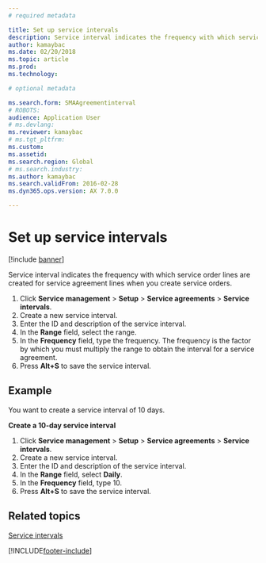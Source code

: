 ```yaml
---
# required metadata

title: Set up service intervals 
description: Service interval indicates the frequency with which service order lines are created for service agreement lines when you create service orders.
author: kamaybac
ms.date: 02/20/2018
ms.topic: article
ms.prod: 
ms.technology: 

# optional metadata

ms.search.form: SMAAgreementinterval
# ROBOTS: 
audience: Application User
# ms.devlang: 
ms.reviewer: kamaybac
# ms.tgt_pltfrm: 
ms.custom: 
ms.assetid: 
ms.search.region: Global
# ms.search.industry: 
ms.author: kamaybac
ms.search.validFrom: 2016-02-28
ms.dyn365.ops.version: AX 7.0.0

---
```


# Set up service intervals  

[!include [banner](../includes/banner.md)]

Service interval indicates the frequency with which service order lines are created for service agreement lines when you create service orders.

1. Click **Service management** \> **Setup** \> **Service agreements** \> **Service intervals**.
2. Create a new service interval.
3. Enter the ID and description of the service interval.
4. In the **Range** field, select the range.
5. In the **Frequency** field, type the frequency. The frequency is the factor by which you must multiply the range to obtain the interval for a service agreement.
6. Press **Alt+S** to save the service interval.

## Example

You want to create a service interval of 10 days.

**Create a 10-day service interval**

1. Click **Service management** \> **Setup** \> **Service agreements** \> **Service intervals**.
2. Create a new service interval.
3. Enter the ID and description of the service interval.
4. In the **Range** field, select **Daily**.
5. In the **Frequency** field, type 10.
6. Press **Alt+S** to save the service interval.

## Related topics

[Service intervals](service-intervals.md)  


[!INCLUDE[footer-include](../../includes/footer-banner.md)]